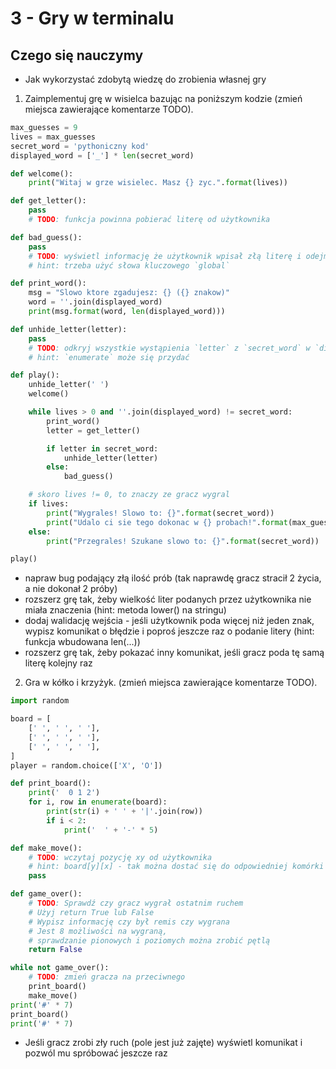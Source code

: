 # 3 - Gry w terminalu

## Czego się nauczymy 
+ Jak wykorzystać zdobytą wiedzę do zrobienia własnej gry

1. Zaimplementuj grę w wisielca bazując na poniższym kodzie (zmień miejsca zawierające komentarze TODO).
```python
max_guesses = 9
lives = max_guesses
secret_word = 'pythoniczny kod'
displayed_word = ['_'] * len(secret_word)

def welcome():
    print("Witaj w grze wisielec. Masz {} zyc.".format(lives))

def get_letter():
    pass
    # TODO: funkcja powinna pobierać literę od użytkownika

def bad_guess():
    pass
    # TODO: wyświetl informację że użytkownik wpisał złą literę i odejmij jedno życie
    # hint: trzeba użyć słowa kluczowego `global`

def print_word():
    msg = "Slowo ktore zgadujesz: {} ({} znakow)"
    word = ''.join(displayed_word)
    print(msg.format(word, len(displayed_word)))

def unhide_letter(letter):
    pass
    # TODO: odkryj wszystkie wystąpienia `letter` z `secret_word` w `displayed_word`
    # hint: `enumerate` może się przydać

def play():
    unhide_letter(' ')
    welcome()

    while lives > 0 and ''.join(displayed_word) != secret_word:
        print_word()
        letter = get_letter()

        if letter in secret_word:
            unhide_letter(letter)
        else:
            bad_guess()

    # skoro lives != 0, to znaczy ze gracz wygral
    if lives:
        print("Wygrales! Slowo to: {}".format(secret_word))
        print("Udalo ci sie tego dokonac w {} probach!".format(max_guesses - lives))
    else:
        print("Przegrales! Szukane slowo to: {}".format(secret_word))

play()
```
+ napraw bug podający złą ilość prób (tak naprawdę gracz stracił 2 życia, a nie dokonał 2 próby)
+ rozszerz grę tak, żeby wielkość liter podanych przez użytkownika nie miała znaczenia (hint: metoda lower() na stringu)
+ dodaj walidację wejścia - jeśli użytkownik poda więcej niż jeden znak, wypisz komunikat o błędzie i poproś jeszcze raz o podanie litery (hint: funkcja wbudowana len(...))
+ rozszerz grę tak, żeby pokazać inny komunikat, jeśli gracz poda tę samą literę kolejny raz

2. Gra w kółko i krzyżyk. (zmień miejsca zawierające komentarze TODO).
```python
import random

board = [
    [' ', ' ', ' '],
    [' ', ' ', ' '],
    [' ', ' ', ' '],
]
player = random.choice(['X', 'O'])

def print_board():
    print('  0 1 2')
    for i, row in enumerate(board):
        print(str(i) + ' ' + '|'.join(row))
        if i < 2:
            print('  ' + '-' * 5)

def make_move():
    # TODO: wczytaj pozycję xy od użytkownika
    # hint: board[y][x] - tak można dostać się do odpowiedniej komórki 
    pass

def game_over():
    # TODO: Sprawdź czy gracz wygrał ostatnim ruchem
    # Użyj return True lub False
    # Wypisz informację czy był remis czy wygrana
    # Jest 8 możliwości na wygraną,
    # sprawdzanie pionowych i poziomych można zrobić pętlą 
    return False

while not game_over():
    # TODO: zmień gracza na przeciwnego
    print_board()
    make_move()
print('#' * 7)
print_board()
print('#' * 7)
```

+ Jeśli gracz zrobi zły ruch (pole jest już zajęte) wyświetl komunikat i pozwól mu spróbować jeszcze raz

